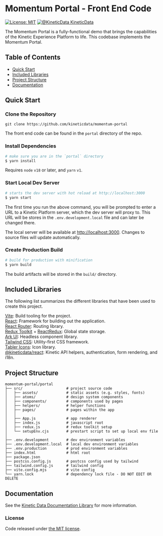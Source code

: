# Momentum Portal - Front End Code

[![License: MIT](https://img.shields.io/badge/License-MIT-yellow.svg?style=flat-square)](https://opensource.org/licenses/MIT)
[![@KineticData KineticData](https://img.shields.io/badge/GitHub%20-KineticData-lightgrey.svg?style=flat-square)](https://github.com/kineticdata/momentum-portal)

The Momentum Portal is a fully-functional demo that brings the capabilities of the Kinetic Experience Platform to life. This codebase implements the Momentum Portal.

## Table of Contents

- [Quick Start](#quick-start)
- [Included Libraries](#included-libraries)
- [Project Structure](#project-structure)
- [Documentation](#documentation)

## Quick Start

### Clone the Repository

```
git clone https://github.com/kineticdata/momentum-portal
```

The front end code can be found in the `portal` directory of the repo.

### Install Dependencies

```bash
# make sure you are in the `portal` directory
$ yarn install
```

Requires `node` `v18` or later, and `yarn` `v1`.

### Start Local Dev Server

```bash
# starts the dev server with hot reload at http://localhost:3000
$ yarn start
```

The first time you run the above command, you will be prompted to enter a URL to a Kinetic Platform server, which the dev server will proxy to. This URL will be stores in the `.env.development.local` file and can later be changed there.

The local server will be available at [http://localhost:3000](http://localhost:3000). Changes to source files will update automatically.

### Create Production Build

```bash
# build for production with minification
$ yarn build
```

The build artifacts will be stored in the `build/` directory.

## Included Libraries

The following list summarizes the different libraries that have been used to create this project.

[Vite](https://vite.dev/): Build tooling for the project.  
[React](https://react.dev/): Framework for building out the application.  
[React Router](https://reactrouter.com/en/main): Routing library.  
[Redux Toolkit](https://redux-toolkit.js.org/) + [ReactRedux](https://react-redux.js.org/): Global state storage.  
[Ark UI](https://ark-ui.com/): Headless component library.  
[Tailwind CSS](https://tailwindcss.com/): Utility-first CSS framework.  
[Tabler Icons](https://tabler.io/icons): Icon library.  
[@kineticdata/react](https://components.kineticdata.com/apis): Kinetic API helpers, authentication, form rendering, and i18n.

## Project Structure

```
momentum-portal/portal
├── src/                    # project source code
│   ├── assets/             # static assets (e.g. styles, fonts)
│   ├── atoms/              # design system components
│   ├── components/         # components used by pages
│   ├── helpers/            # helper functions
│   ├── pages/              # pages within the app
│   │
│   ├── App.js              # app renderer
│   ├── index.js            # javascript root
│   ├── redux.js            # redux toolkit setup
│   └── setupEnv.cjs        # prestart script to set up local env file
│
├── .env.development        # dev environment variables
├── .env.development.local  # local dev environment variables
├── .env.production         # prod environment variables
├── index.html              # html root
├── package.json
├── postcss.config.js       # postcss config used by tailwind
├── tailwind.config.js      # tailwind config
├── vite.config.mjs         # vite config
└── yarn.lock               # dependency lock file - DO NOT EDIT OR DELETE
```

## Documentation

See the [Kinetic Data Documentation Library](https://docs.kineticdata.com/) for more information.

### License

Code released under [the MIT license](https://github.com/coreui/coreui-free-react-admin-template/blob/main/LICENSE).
